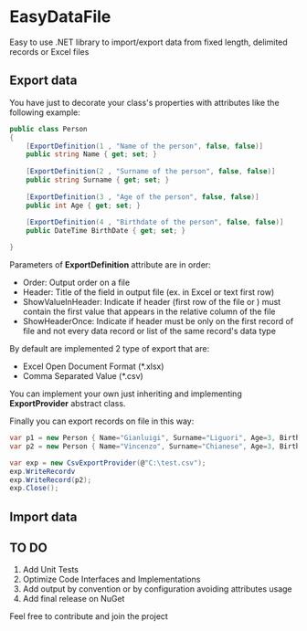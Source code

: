 # EasyDataFile
Easy to use .NET library to import/export data from fixed length, delimited records or Excel files

Export data
--------
You have just to decorate your class's properties with attributes like the following example:
```csharp
public class Person
{
    [ExportDefinition(1 , "Name of the person", false, false)]
    public string Name { get; set; }
    
    [ExportDefinition(2 , "Surname of the person", false, false)]
    public string Surname { get; set; }
    
    [ExportDefinition(3 , "Age of the person", false, false)]
    public int Age { get; set; }
    
    [ExportDefinition(4 , "Birthdate of the person", false, false)]
    public DateTime BirthDate { get; set; }

}   
```
Parameters of **ExportDefinition** attribute are in order:

- Order: Output order on a file
- Header: Title of the field in output file (ex. in Excel or text first row)
- ShowValueInHeader: Indicate if header (first row of the file or )  must contain the first value that appears in the relative column of the file
- ShowHeaderOnce: Indicate if header must be only on the first record of file and not every data record or list of the same record's data type

By default are implemented 2 type of export that are:

- Excel Open Document Format (*.xlsx)
- Comma Separated Value (*.csv)

You can implement your own just inheriting and implementing **ExportProvider** abstract class.

Finally you can export records on file in this way:
```csharp
var p1 = new Person { Name="Gianluigi", Surname="Liguori", Age=3, BirthDate = new DateTime(1990, 2, 1); };
var p2 = new Person { Name="Vincenzo", Surname="Chianese", Age=3, BirthDate = new DateTime(1990, 2, 1); };

var exp = new CsvExportProvider(@"C:\test.csv");
exp.WriteRecordv
exp.WriteRecord(p2);
exp.Close();
```

Import data
--------

TO DO
--------
1. Add Unit Tests
2. Optimize Code Interfaces and Implementations
3. Add output by convention or by configuration avoiding attributes usage
4. Add final release on NuGet


Feel free to contribute and join the project
